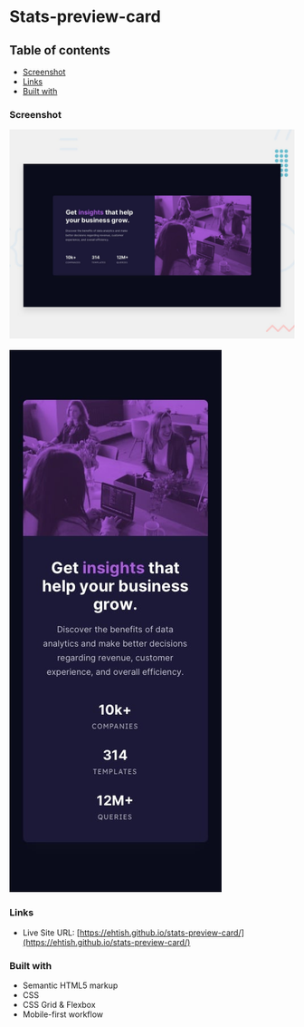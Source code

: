# Stats-preview-card

## Table of contents

  - [Screenshot](#screenshot)
  - [Links](#links)
  - [Built with](#built-with)


### Screenshot 

![](./design/desktop-preview.jpg)
<br/>
<br/>
![](./design/mobile-design.jpg)



### Links

- Live Site URL: [https://ehtish.github.io/stats-preview-card/](https://ehtish.github.io/stats-preview-card/)


### Built with

- Semantic HTML5 markup
- CSS 
- CSS Grid & Flexbox
- Mobile-first workflow
